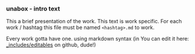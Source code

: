 ### unabox - intro text

This a brief presentation of the work. This text is work specific. For each work / hashtag this file must be named `<hashtag>.md` to work.

Every work gotta have one. using markdown syntax (in You can edit it  here: [_includes/editables](https://github.com/toybreaker/binocle/tree/gh-pages/_includes/editables) on github, dude!)
